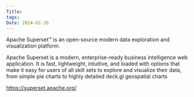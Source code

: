 ```yaml
---
Title: 
tags: 
Date: 2024-02-26
---
```


Apache Superset™ is an open-source modern data exploration and visualization platform.

Apache Superset is a modern, enterprise-ready business intelligence web application. It is fast, lightweight, intuitive, and loaded with options that make it easy for users of all skill sets to explore and visualize their data, from simple pie charts to highly detailed deck.gl geospatial charts

https://superset.apache.org/